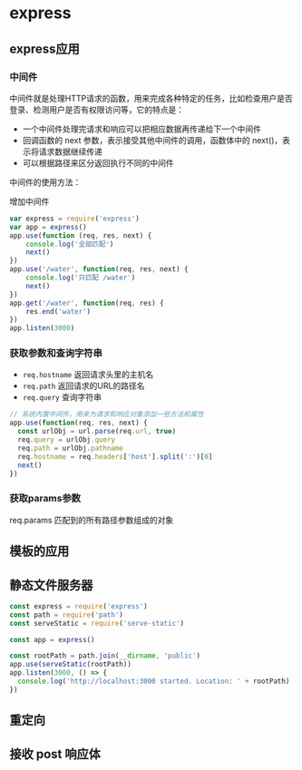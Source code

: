 # express

## express应用

### 中间件

中间件就是处理HTTP请求的函数，用来完成各种特定的任务，比如检查用户是否登录、检测用户是否有权限访问等，它的特点是：

- 一个中间件处理完请求和响应可以把相应数据再传递给下一个中间件
- 回调函数的 next 参数，表示接受其他中间件的调用，函数体中的 next()，表示将请求数据继续传递
- 可以根据路径来区分返回执行不同的中间件

中间件的使用方法：

增加中间件

```javascript
var express = require('express')
var app = express()
app.use(function (req, res, next) {
    console.log('全部匹配')
    next()
})
app.use('/water', function(req, res, next) {
    console.log('只匹配 /water')
    next()
})
app.get('/water', function(req, res) {
    res.end('water')
})
app.listen(3000)
```

### 获取参数和查询字符串

- `req.hostname` 返回请求头里的主机名
- `req.path` 返回请求的URL的路径名
- `req.query` 查询字符串

```javascript
// 系统内置中间件，用来为请求和响应对象添加一些方法和属性
app.use(function(req, res, next) {
  const urlObj = url.parse(req.url, true)
  req.query = urlObj.query
  req.path = urlObj.pathname
  req.hostname = req.headers['host'].split(':')[0]
  next()
})
```

### 获取params参数

req.params 匹配到的所有路径参数组成的对象

## 模板的应用

## 静态文件服务器

```javascript
const express = require('express')
const path = require('path')
const serveStatic = require('serve-static')

const app = express()

const rootPath = path.join(__dirname, 'public')
app.use(serveStatic(rootPath))
app.listen(3000, () => {
  console.log('http://localhost:3000 started. Location: ' + rootPath)
})
```



## 重定向

## 接收 post 响应体

